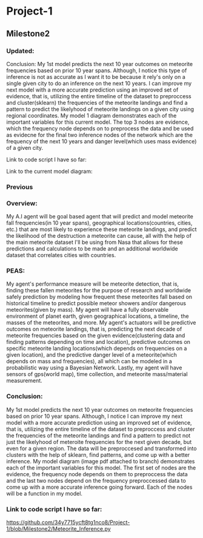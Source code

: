# Project-1
## Milestone2
### Updated:
Conclusion:
My 1st model predicts the next 10 year outcomes on meteorite frequencies based on prior 10 year spans. Although, I notice this type of inference is not as accurate as I want it to be because it rely's only on a single given city to do an inference on the next 10 years. I can improve my next model with a more accurate prediction using an improved set of evidence, that is, utilizing the entire timeline of the dataset to preproccess and cluster(sklearn) the frequencies of the meteorite landings and find a pattern to predict the likelyhood of meteorite landings on a given city using regional coordinates. My model 1 diagram demonstrates each of the important variables for this current model. The top 3 nodes are evidence, which the frequency node depends on to preprocess the data and be used as evidecne for the final two inference nodes of the network which are the frequency of the next 10 years and danger level(which uses mass evidence) of a given city. 

Link to code script I have so far:

Link to the current model diagram:



### Previous
### Overview:
My A.I agent will be goal based agent that will predict and model meteorite fall frequencies(in 10 year spans), geographical locations(countries, cities, etc.) that are most likely to experience these meteorite landings, and predict the likelihood of the destruction a meteorite can cause, all with the help of the main meteorite dataset I'll be using from Nasa that allows for these predictions and calculations to be made and an additional worldwide dataset that correlates cities with countries.

### PEAS:
My agent's performance measure will be meteorite detection, that is, finding these fallen meteorites for the purpose of research and worldwide safely prediction by modeling how frequent these meteorites fall based on historical timeline to predict possible meteor showers and/or dangerous meteorites(given by mass). My agent will have a fully observable environment of planet earth, given geographical locations, a timeline, the masses of the meteorites, and more. My agent's actuators will be predictive outcomes on meteorite landings, that is, predicting the next decade of meteorite frequencies based on the given evidence(clustering data and finding patterns depending on time and location), predictive outcomes on specific meteorite landing locations(which depends on frequencies on a given location), and the predictive danger level of a meteorite(which depends on mass and frequencies), all which can be modeled in a probabilistic way using a Bayesian Network. Lastly, my agent will have sensors of gps(world map), time collection, and meteorite mass/material measurement.

### Conclusion:
My 1st model predicts the next 10 year outcomes on meteorite frequencies based on prior 10 year spans. Although, I notice I can improve my next model with a more accurate prediction using an improved set of evidence, that is, utilizing the entire timeline of the dataset to preproccess and cluster the frequencies of the meteorite landings and find a pattern to predict not just the likelyhood of meteroite frequencies for the next given decade, but even for a given region. The data will be preproccesed and transformed into clusters with the help of sklearn, find patterns, and come up with a better inference. My model diagram (image pdf attached to branch) demonstrates each of the important variables for this model. The first set of nodes are the evidence, the frequency node depends on them to preproccess the data and the last two nodes depend on the frequency preproccessed data to come up with a more accurate inference going forward. Each of the nodes will be a function in my model.

### Link to code script I have so far:
https://github.com/34y7715ycft8tg1nco8/Project-1/blob/Milestone2/Meteorite_Inference.py
